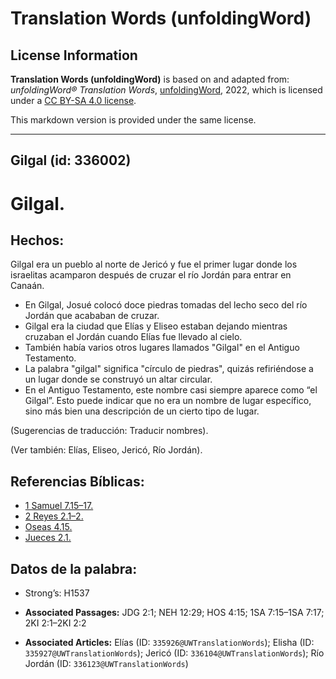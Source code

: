 # Translation Words (unfoldingWord)

## License Information

**Translation Words (unfoldingWord)** is based on and adapted from: _unfoldingWord® Translation Words_, [unfoldingWord](https://unfoldingword.org/utw), 2022, which is licensed under a [CC BY-SA 4.0 license](https://creativecommons.org/licenses/by-sa/4.0/legalcode.en).

This markdown version is provided under the same license.



--------------------------------

## Gilgal (id: 336002)

Gilgal.
=======

Hechos:
-------

Gilgal era un pueblo al norte de Jericó y fue el primer lugar donde los israelitas acamparon después de cruzar el río Jordán para entrar en Canaán.

* En Gilgal, Josué colocó doce piedras tomadas del lecho seco del río Jordán que acababan de cruzar.
* Gilgal era la ciudad que Elías y Eliseo estaban dejando mientras cruzaban el Jordán cuando Elías fue llevado al cielo.
* También había varios otros lugares llamados "Gilgal" en el Antiguo Testamento.
* La palabra "gilgal" significa "círculo de piedras", quizás refiriéndose a un lugar donde se construyó un altar circular.
* En el Antiguo Testamento, este nombre casi siempre aparece como “el Gilgal”. Esto puede indicar que no era un nombre de lugar específico, sino más bien una descripción de un cierto tipo de lugar.

(Sugerencias de traducción: Traducir nombres).

(Ver también: Elías, Eliseo, Jericó, Río Jordán).

Referencias Bíblicas:
---------------------

* [1 Samuel 7\.15–17\.](https://ref.ly/1Sam7:15-1Sam7:17)
* [2 Reyes 2\.1–2\.](https://ref.ly/2Kgs2:1-2Kgs2:2)
* [Oseas 4\.15\.](https://ref.ly/Hos4:15)
* [Jueces 2\.1\.](https://ref.ly/Judg2:1)

Datos de la palabra:
--------------------

* Strong’s: H1537

* **Associated Passages:** JDG 2:1; NEH 12:29; HOS 4:15; 1SA 7:15–1SA 7:17; 2KI 2:1–2KI 2:2
* **Associated Articles:** Elías (ID: `335926@UWTranslationWords`); Elisha (ID: `335927@UWTranslationWords`); Jericó (ID: `336104@UWTranslationWords`); Río Jordán (ID: `336123@UWTranslationWords`)

